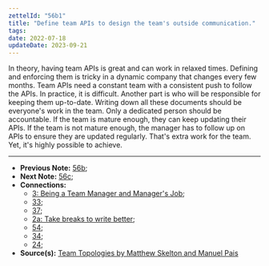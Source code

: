 ```yaml
---
zettelId: "56b1"
title: "Define team APIs to design the team's outside communication."
tags:
date: 2022-07-18
updateDate: 2023-09-21
---
```


In theory, having team APIs is great and can work in relaxed times. Defining and enforcing them is tricky in a dynamic company that changes every few months. Team APIs need a constant team with a consistent push to follow the APIs. In practice, it is difficult. Another part is who will be responsible for keeping them up-to-date. Writing down all these documents should be everyone's work in the team. Only a dedicated person should be accountable. If the team is mature enough, they can keep updating their APIs. If the team is not mature enough, the manager has to follow up on APIs to ensure they are updated regularly. That's extra work for the team. Yet, it's highly possible to achieve.

---

- **Previous Note:** [56b](/notes/56b/);
- **Next Note:** [56c](/notes/56c/);
- **Connections:**
  - [3: Being a Team Manager and Manager's Job](/notes/3/);
  - [33](/notes/33/);
  - [37](/notes/37/);
  - [2a: Take breaks to write better](/notes/2a/);
  - [54](/notes/54/);
  - [34](/notes/34/);
  - [24](/notes/24/);
- **Source(s):** [Team Topologies by Matthew Skelton and Manuel Pais](/books/team-topologies-book-review-summary-and-notes/)
